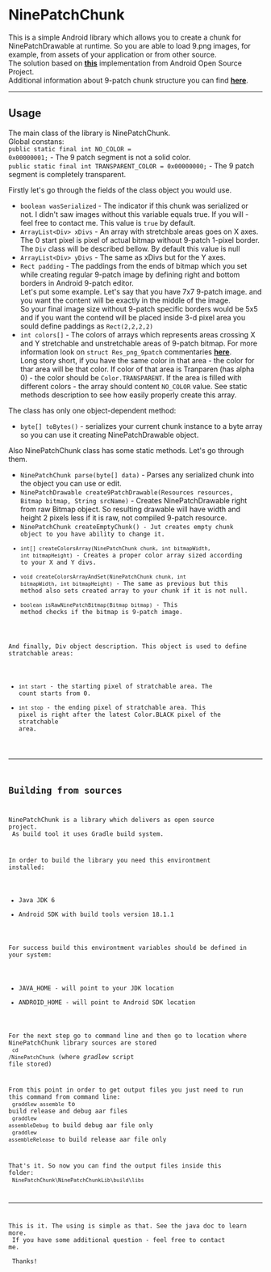 NinePatchChunk
==============

This is a simple Android library which allows you to create a chunk for NinePatchDrawable at runtime. So you are able to load 9.png images, for example, from assets of your application or from other source.<br>
The solution based on <b>[this](https://android.googlesource.com/platform/packages/apps/Gallery2/+/android-4.2.2_r1.2/src/com/android/gallery3d/ui/NinePatchChunk.java)</b> implementation from Android Open Source Project.<br>
Additional information about 9-patch chunk structure you can find <b>[here](https://android.googlesource.com/platform/frameworks/base/+/master/include/androidfw/ResourceTypes.h)</b>.

--------
Usage
-----

The main class of the library is NinePatchChunk.<br>
<p1>Global constans:<br></p1>
<code>public static final int NO_COLOR = 0x00000001;</code> - The 9 patch segment is not a solid color.<br>
<code>public static final int TRANSPARENT_COLOR = 0x00000000;</code> - The 9 patch segment is completely transparent.<br>

Firstly let's go through the fields of the class object you would use.

- <code>boolean wasSerialized</code> - The indicator if this chunk was serialized or not. I didn't saw images without this variable equals true. If you will - feel free to contact me. This value is <code>true</code> by default.<br>
- <code>ArrayList\<Div\> xDivs</code> - An array with stretchbзle areas goes on X axes. The 0 start pixel is pixel of actual bitmap without 9-patch 1-pixel border. The <code>Div</code> class will be described bellow. By default this value is null<br>
- <code>ArrayList\<Div\> yDivs</code> - The same as xDivs but for the Y axes.
- <code>Rect padding</code> - The paddings from the ends of bitmap which you set while creating regular 9-patch image by defining right and bottom borders in Android 9-patch editor.<br>
Let's put some example. Let's say that you have 7x7 9-patch image. and you want the content will be exactly in the middle of the image.<br>
So your final image size without 9-patch specific borders would be 5x5 and if you want the contend will be placed inside 3-d pixel area you sould define paddings as <code>Rect(2,2,2,2)</code>
- <code>int colors[]</code> - The colors of arrays which represents areas crossing X and Y stretchable and unstretchable areas of 9-patch bitmap. For more information look on <code>struct Res_png_9patch</code> commentaries <b>[here](https://android.googlesource.com/platform/frameworks/base/+/master/include/androidfw/ResourceTypes.h)</b>.<br>
Long story short, if you have the same color in that area - the color for thar area will be that color. If color of that area is Tranparen (has alpha 0) - the color should be <code>Color.TRANSPARENT</code>. If the area is filled with different colors - the array should content <code>NO_COLOR</code> value. See static methods description to see how easily properly create this array.

The class has only one object-dependent method:

- <code>byte[] toBytes()</code> - serializes your current chunk instance to a byte array so you can use it creating NinePatchDrawable object.


Also NinePatchChunk class has some static methods. Let's go through them.<br>
- <code>NinePatchChunk parse(byte[] data)</code> - Parses any serialized chunk into the object you can use or edit.<br>
- <code>NinePatchDrawable create9PatchDrawable(Resources resources, Bitmap bitmap, String srcName)</code> - Creates NinePatchDrawable right from raw Bitmap object. So resulting drawable will have width and height 2 pixels less if it is raw, not compiled 9-patch resource.<br>
- <code>NinePatchChunk createEmptyChunk() - Jut creates empty chunk object to you have ability to change it.
- <code>int[] createColorsArray(NinePatchChunk chunk, int bitmapWidth, int bitmapHeight)</code> - Creates a proper color array sized according to your X and Y divs.
- <code>void createColorsArrayAndSet(NinePatchChunk chunk, int bitmapWidth, int bitmapHeight)</code> - The same as previous but this method also sets created array to your chunk if it is not null.
- <code>boolean isRawNinePatchBitmap(Bitmap bitmap)</code> - This method checks if the bitmap is 9-patch image.

And finally, Div object description. This object is used to define stratchable areas:<br>

- <code>int start</code> - the starting pixel of stratchable area. The count starts from 0.
- <code>int stop</code> - the ending pixel of stratchable area. This pixel is right after the latest Color.BLACK pixel of the stratchable area.

--------
Building from sources
--------

NinePatchChunk is a library which delivers as open source project.<br>
As build tool it uses Gradle build system.

In order to build the library you need this environtment installed:
- Java JDK 6
- Android SDK with build tools version 18.1.1

For success build this environtment variables should be defined in your system:
- JAVA_HOME     - will point to your JDK location
- ANDROID_HOME  - will point to Android SDK location
 
For the next step go to command line and then go to location where NinePatchChunk library sources are stored<br>
<code>cd <path to the library>/NinePatchChunk</code> (where <i>gradlew</i> script file stored)<br>

From this point in order to get output files you just need to run this command from command line:<br>
<code>graddlew assemble</code> to build release and debug aar files<br>
<code>graddlew assembleDebug</code> to build debug aar file only<br>
<code>graddlew assembleRelease</code> to build release aar file only<br>

That's it. So now you can find the output files inside this folder:<br>
<code>NinePatchChunk\NinePatchChunkLib\build\libs</code> 

--------

This is it. The using is simple as that. See the java doc to learn more.<br>
If you have some additional question - feel free to contact me.<br><br>
Thanks!
